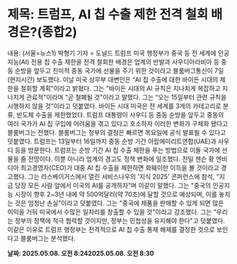 # **제목: 트럼프, AI 칩 수출 제한 전격 철회 배경은?(종합2)**

  내용: (서울=뉴스1) 박형기 기자 = 도널드 트럼프 미국 행정부가 중국 등 전 세계에 인공지능(AI) 전용 칩 수출 제한을 전격 철회한 배경은 업계의 반발과 사우디아라비아 등 중동 순방을 앞두고 친미적 중동 국가에 선물을 주기 위한 것이라고 블룸버그통신이 7일(현지시간) 보도했다. 이날 미국 상무부 대변인은 “AI 칩 수출에 대한 바이든 시대의 제한을 철회할 계획”이라고 밝혔다.  그는 "바이든 시대의 AI 규칙은 지나치게 복잡하고 지나치게 관료적"이라며 "곧 철폐될 것"이라고 말했다. 그는 “오는 15일부터 관련 규칙을 시행하지 않을 것”이라고 덧붙였다.  바이든 시대 미국은 전 세계를 3개의 카테고리로 분류, 반도체 수출을 제한했었다. 트럼프 대통령이 사우디 등 중동 순방을 앞두고 중동의 여러 국가가 AI 칩 구입에 어려움을 겪고 있다고 호소하자 이러한 변화가 구체화 됐다고 블룸버그는 전했다. 블룸버그는 정부의 결정은 빠르면 목요일에 공식 발표될 수 있다고 덧붙였다. 트럼프는 13일부터 16일까지 중동 순방 기간 아랍에미리트연합(UAE)과 사우디 등을 방문한다. 트럼프는 순방 기간 AI 칩 수출 제한을 푸는 방법으로 이들 국가에 선물을 줄 전망이다. 이뿐 아니라 업계의 경고도 정책 변화에 일조했다. 전일 젠슨 황 엔비디아 최고경영자(CEO)가 대중 AI 칩 수출을 제한하면 화웨이만 이득을 볼 것이라고 경고했다. 그는 라스베이거스에서 열린 서비스나우의 '지식 2025' 콘퍼런스에 참석, "지금 당장 모든 사람 앞에서 미국의 AI를 공개하자"며 이같이 말했다.        그는 "중국의 인공지능 시장이 향후 2~3년 내에 약 500억달러(약 70조)에 달할 것으로 예상되며, 이를 놓치는 것은 엄청난 손실"이라고 덧붙였다.  그는 "중국에 제품을 판매할 수 있게 되면 많은 이익을 거둬 미국에서 수많은 일자리를 창출할 수 있을 것"이라고 강조했다.  그는 "우리는 정부의 정책에 적극 협력할 것이지만, 정부는 민첩성을 유지해야 한다"고 덧붙였다.이같은 이유로 트럼프 행정부는 전격적으로 AI 칩 수출 통제 해제를 결정한 것으로 보인다고 블룸버그는 분석했다.

  **날짜: 2025.05.08. 오전 8:242025.05.08. 오전 8:30**